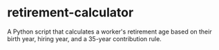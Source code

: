 # retirement-calculator
A Python script that calculates a worker's retirement age based on their birth year, hiring year, and a 35-year contribution rule.
